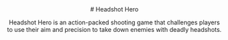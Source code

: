 <div align="center">
  # Headshot Hero
  
  Headshot Hero is an action-packed shooting game that challenges players to use their aim and precision to take down enemies with deadly headshots.
</div>
